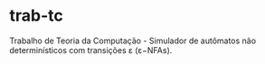 # trab-tc
Trabalho de Teoria da Computação - Simulador de autômatos não determinísticos com transições ε (ε−NFAs).
